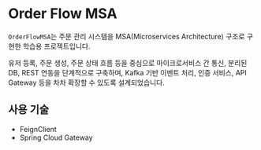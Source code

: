 # Order Flow MSA

`OrderFlowMSA`는 주문 관리 시스템을 MSA(Microservices Architecture) 구조로 구현한 학습용 프로젝트입니다.

유저 등록, 주문 생성, 주문 상태 흐름 등을 중심으로 마이크로서비스 간 통신, 분리된 DB, REST 연동을 단계적으로 구축하며, Kafka 기반 이벤트 처리, 인증 서비스, API Gateway 등을 차차 확장할 수 있도록 설계되었습니다.

## 사용 기술
- FeignClient
- Spring Cloud Gateway